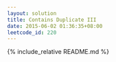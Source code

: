 ```yaml
---
layout: solution
title: Contains Duplicate III
date: 2015-06-02 01:36:35+08:00
leetcode_id: 220
---
```

{% include_relative README.md %}
